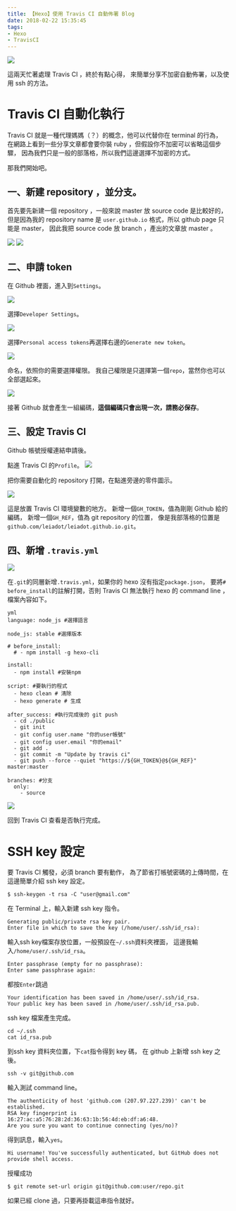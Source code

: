 ```yaml
---
title: 【Hexo】使用 Travis CI 自動佈署 Blog
date: 2018-02-22 15:35:45
tags:
- Hexo
- TravisCI
---
```


![](/img/travisci/travisci.jpg)

這兩天忙著處理 Travis CI ，終於有點心得，
來簡單分享不加密自動佈署，以及使用 ssh 的方法。

<!-- more -->

# Travis CI 自動化執行

Travis CI 就是一種代理媽媽（？）的概念，他可以代替你在 terminal 的行為，
在網路上看到一些分享文章都會要你裝 ruby ，但假設你不加密可以省略這個步驟，
因為我們只是一般的部落格，所以我們這邊選擇不加密的方式。

那我們開始吧。

## 一、新建 repository ，並分支。

首先要先新建一個 repository ，一般來說 master 放 source code 是比較好的，
但是因為我的 repository name 是 `user.github.io` 格式，所以 github page 只能是 master，
因此我把 source code 放 branch ，產出的文章放 master 。

![](/img/travisci/step01.png)
![](/img/travisci/step02.png)

## 二、申請 token

在 Github 裡面，進入到`Settings`。

![](/img/travisci/step03.png)

選擇`Developer Settings`。

![](/img/travisci/step04.png)

選擇`Personal access tokens`再選擇右邊的`Generate new token`。

![](/img/travisci/step05.png)

命名，依照你的需要選擇權限。
我自己權限是只選擇第一個`repo`，當然你也可以全部選起來。

![](/img/travisci/step06.png)

接著 Github 就會產生一組編碼，**這個編碼只會出現一次，請務必保存**。

## 三、設定 Travis CI

Github 帳號授權連結申請後。

點進 Travis CI 的`Profile`。
![](/img/travisci/step07.png)

把你需要自動化的 repository 打開，在點進旁邊的零件圖示。

![](/img/travisci/step08.png)

這是放置 Travis CI 環境變數的地方。 
新增一個`GH_TOKEN`，值為剛剛 Github 給的編碼，
新增一個`GH_REF`，值為 git repository 的位置，
像是我部落格的位置是`github.com/leiadot/leiadot.github.io.git`。

## 四、新增 `.travis.yml`

![](/img/travisci/step09.png)


在`.git`的同層新增`.travis.yml`，如果你的 hexo 沒有指定`package.json`，
要將`# before_install`的註解打開，否則 Travis CI 無法執行 hexo 的 command line ，檔案內容如下。

```
yml
language: node_js #選擇語言

node_js: stable #選擇版本

# before_install:
  # - npm install -g hexo-cli

install:
  - npm install #安裝npm

script: #要執行的程式
  - hexo clean # 清除
  - hexo generate # 生成

after_success: #執行完成後的 git push
  - cd ./public
  - git init
  - git config user.name "你的user帳號"
  - git config user.email "你的email"
  - git add .
  - git commit -m "Update by travis ci"
  - git push --force --quiet "https://${GH_TOKEN}@${GH_REF}" master:master

branches: #分支
  only:
    - source 
```

![](/img/travisci/step10.png)

回到 Travis CI 查看是否執行完成。

# SSH key 設定

要 Travis CI 觸發，必須 branch 要有動作，
為了節省打帳號密碼的上傳時間，在這邊簡單介紹 ssh key 設定。


```
$ ssh-keygen -t rsa -C "user@gmail.com"
```

在 Terminal 上，輸入新建 ssh key 指令。

```
Generating public/private rsa key pair.
Enter file in which to save the key (/home/user/.ssh/id_rsa): 
```

輸入ssh key檔案存放位置，一般預設在`~/.ssh`資料夾裡面，
這邊我輸入`/home/user/.ssh/id_rsa`。

```
Enter passphrase (empty for no passphrase):
Enter same passphrase again:
```
都按`Enter`跳過

```
Your identification has been saved in /home/user/.ssh/id_rsa.
Your public key has been saved in /home/user/.ssh/id_rsa.pub.
```
ssh key 檔案產生完成。

```
cd ~/.ssh
cat id_rsa.pub
```
到ssh key 資料夾位置，下`cat`指令得到 key 碼，
在 github 上新增 ssh key 之後。

```
ssh -v git@github.com
```

輸入測試 command line。

```
The authenticity of host 'github.com (207.97.227.239)' can't be established.
RSA key fingerprint is 16:27:ac:a5:76:28:2d:36:63:1b:56:4d:eb:df:a6:48.
Are you sure you want to continue connecting (yes/no)?
```
得到訊息，輸入`yes`。

```
Hi username! You've successfully authenticated, but GitHub does not provide shell access.
```
授權成功

```
$ git remote set-url origin git@github.com:user/repo.git
```
如果已經 clone 過，只要再掛載這串指令就好。